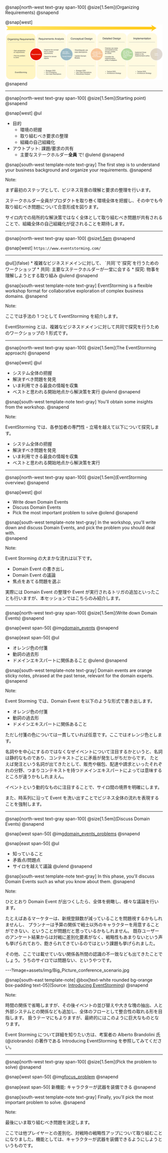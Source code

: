 @snap[north-west text-gray span-100]
@size[1.5em](Organizing Requirements)
@snapend

@snap[west]
![development-flow](assets/img/development-flow-focus1.png)
@snapend

---

@snap[north-west text-gray span-100]
@size[1.5em](Starting point)
@snapend

@snap[west]
@ul[](false)
* 目的
    * 環境の把握
    * 取り組むべき要求の整理
    * 組織の自己組織化 
* アウトプット: 課題/要求の共有
    * 主要なステークホルダー**全員** で!
@ulend
@snapend

@snap[south-west template-note text-gray]
The first step is to understand your business background and organize your requirements.
@snapend

Note:

まず最初のステップとして、ビジネス背景の理解と要求の整理を行います。

ステークホルダー全員がプロダクトを取り巻く環境全体を把握し、その中でも今取り組むべき問題について合意形成を図ります。

サイロ内での局所的な解決策ではなく全体として取り組むべき問題が共有されることで、組織全体の自己組織化が促されることを期待します。

---

@snap[north-west text-gray span-100]
@size[1.5em](EventStorming)
@snapend

@snap[west]
`https://www.eventstorming.com/`
<hr/>
@ul[](false)
* 複雑なビジネスドメインに対して、
  `共同`で`探究`を行うためのワークショップ
    * 共同: 主要なステークホルダーが一堂に会する
    * 探究: 物事を理解しようとする取り組み
@ulend
@snapend

@snap[south-west template-note text-gray]
EventStorming is a flexible workshop format for collaborative exploration of complex business domains.
@snapend

Note:

ここでは手法の 1 つとして EventStorming を紹介します。

EventStorming とは、複雑なビジネスドメインに対して共同で探究を行うためのワークショップの 1 形式です。

---

@snap[north-west text-gray span-100]
@size[1.5em](The EventStorming approach)
@snapend

@snap[west]
@ul[](false)
* システム全体の把握
* 解決すべき問題を発見
* いま利用できる最良の情報を収集
* ベストと思われる開始地点から解決策を実行
@ulend
@snapend

@snap[south-west template-note text-gray]
You'll obtain some insights from the workshop.
@snapend

Note:

EventStorming では、各参加者の専門性・立場を越えて以下について探究します。 

* システム全体の把握
* 解決すべき問題を発見
* いま利用できる最良の情報を収集
* ベストと思われる開始地点から解決策を実行 

---

@snap[north-west text-gray span-100]
@size[1.5em](EventStorming overview)
@snapend

@snap[west]
@ol[](false)
* Write down Domain Events
* Discuss Domain Events
* Pick the most important problem to solve
@olend
@snapend

@snap[south-west template-note text-gray]
In the workshop, you'll write down and discuss Domain Events, and pick the problem you should deal with.  
@snapend

Note:

Event Storming の大まかな流れは以下です。

* Domain Event の書き出し
* Domain Event の議論
* 焦点をあてる問題を選ぶ

実際には Domain Event の整理や Event が実行されるトリガの追加といったことも行いますが、本セッションではこちらのみ紹介します。

---

@snap[north-west text-gray span-100]
@size[1.5em](Write down Domain Events)
@snapend

@snap[west span-50]
@img[domain_events](assets/img/domain_events.jpg)
@snapend

@snap[east span-50]
@ul[](false)
* オレンジ色の付箋
* 動詞の過去形
* ドメインエキスパートに関係あること
@ulend
@snapend

@snap[south-west template-note text-gray]
Domain events are orange sticky notes, phrased at the past tense, relevant for the domain experts. 
@snapend

Note:

Event Storming では、Domain Event を以下のような形式で書き出します。

* オレンジ色の付箋
* 動詞の過去形
* ドメインエキスパートに関係あること

ただし付箋の色については一貫していれば任意です。ここではオレンジ色とします。

名詞やを中心にするのではなくなぜイベントについて注目するかというと、名詞は静的なものであり、コンテキストごとに矛盾が発生しがちだからです。
たとえば発注という名詞が出てきたとして、販売や梱包、配達や請求といったそれぞれの分野、つまりコンテキストを持つドメインエキスパートによっては意味するところが違うかもしれまえん。

イベントという動的なものに注目することで、サイロ間の境界を明確にします。

また、時系列に沿って Event を洗い出すことでビジネス全体の流れを表現することを強制します。

---

@snap[north-west text-gray span-100]
@size[1.5em](Discuss Domain Events)
@snapend

@snap[west span-50]
@img[domain_events_problems](assets/img/domain_events_problems.jpg)
@snapend

@snap[east span-50]
@ul[](false)
* 知っていること
* 矛盾点/問題点
* サイロを越えて議論
@ulend
@snapend

@snap[south-west template-note text-gray]
In this phase, you'll discuss Domain Events such as what you know about them.
@snapend

Note:

ひととおり Domain Event が出つくしたら、全体を俯瞰し、様々な議論を行います。

たとえばあるマーケターは、新規登録数が減っていることを問題視するかもしれませんし、
プランナーは予算の関係で戦士以外のキャラクターを用意することができない、ということが問題だと思っているかもしれません。
既存ユーザーのアンケート結果からは対戦に差別化要素がなく、戦略性もあまりないという声も挙げられており、飽きられてきているのではという課題も挙げられました。

その他、ここでは載せていない関係各所間の認識の不一致なども出てきたことでしょう。うちのサイロでは問題ない、というやつです。

---?image=assets/img/Big_Picture_conference_scenario.jpg

@snap[south-east template-note]
@box[text-white rounded bg-orange box-padding text-05](Source: [Introducing EventStorming](https://leanpub.com/introducing_eventstorming))
@snapend

Note:

時間の関係で省略しますが、その後イベントの並び替えや大きな塊の抽出、人と外部システムとの関係なども追加し、全体のフローとして整合性の取れる形を目指します。
扱うテーマにもよりますが、最終的にはこのように巨大なものとなります。

Event Storming について詳細を知りたい方は、考案者の Alberto Brandolini 氏(@ziobrando) の著作である Introducing EventStorming を参照してみてください。  

---

@snap[north-west text-gray span-100]
@size[1.5em](Pick the problem to solve)
@snapend

@snap[west span-50]
@img[focus_problem](assets/img/focus_problem.jpg)
@snapend

@snap[east span-50]
新機能: キャラクターが武器を装備できる
@snapend

@snap[south-west template-note text-gray]
Finally, you'll pick the most important problem to solve.
@snapend

Note:

最後にいま取り組むべき問題を決定します。

ここでは他プレイヤーとの差別化、対戦時の戦略性アップについて取り組むことになりました。機能としては、キャラクターが武器を装備できるようにしようというものです。
